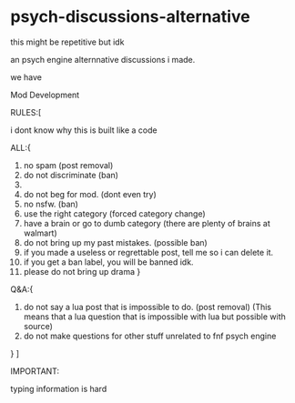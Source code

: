 # psych-discussions-alternative
this might be repetitive but idk

an psych engine alternnative discussions i made.

we have 

Mod Development

RULES:[

i dont know why this is built like a code

ALL:{

1. no spam (post removal)
2. do not discriminate (ban)
3.
4. do not beg for mod. (dont even try)
5. no nsfw. (ban)
6. use the right category (forced category change)
7. have a brain or go to dumb category (there are plenty of brains at walmart) 
8. do not bring up my past mistakes. (possible ban)
9. if you made a useless or regrettable post, tell me so i can delete it.
10. if you get a ban label, you will be banned idk.
11. please do not bring up drama
}

Q&A:{

1. do not say a lua post that is impossible to do. (post removal)
(This means that a lua question that is impossible with lua but possible with source)
2. do not make questions for other stuff unrelated to fnf psych engine

}
]

IMPORTANT:

typing information is hard
